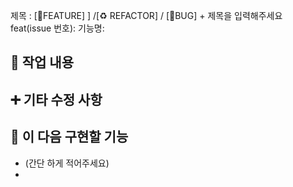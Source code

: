   제목 : [🎉FEATURE] ] /[♻️ REFACTOR] / [🐛BUG] + 제목을 입력해주세요
 feat(issue 번호): 
 기능명:



## 🔎 작업 내용




## ➕ 기타 수정 사항



## 🔧 이 다음 구현할 기능
- (간단 하게 적어주세요)
-
